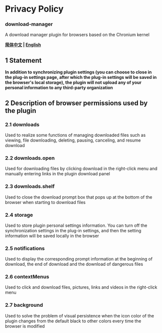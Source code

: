 # Privacy Policy
### download-manager
A download manager plugin for browsers based on the Chronium kernel

**[简体中文](docs/Privacy.md) | [English](docs/Privacy_EN.md)**

## 1 Statement
**In addition to synchronizing plugin settings 
(you can choose to close in the plug-in settings page, 
after which the plug-in settings will be saved in the browser's local storage), 
the plugin will not upload any of your personal information to any third-party organization**

## 2 Description of browser permissions used by the plugin

### 2.1 downloads
Used to realize some functions of managing downloaded files such as viewing, 
file downloading, deleting, pausing, canceling, and resume download

### 2.2 downloads.open
Used for downloading files by clicking download in the right-click menu and manually 
entering links in the plugin download panel

### 2.3 downloads.shelf
Used to close the download prompt box that pops up at the bottom of the browser 
when starting to download files

### 2.4 storage
Used to store plugin personal settings information. You can turn off the synchronization 
settings in the plug-in settings, and then the setting information will be saved locally 
in the browser

### 2.5 notifications
Used to display the corresponding prompt information at the beginning of download, 
the end of download and the download of dangerous files

### 2.6 contextMenus
Used to click and download files, pictures, links and videos in the right-click menu

### 2.7 background
Used to solve the problem of visual persistence when the icon color of the plugin changes 
from the default black to other colors every time the browser is modified
